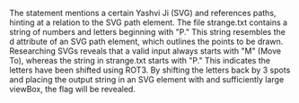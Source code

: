 The statement mentions a certain Yashvi Ji (SVG) and references paths, hinting at a relation to the SVG path element. The file strange.txt contains a string of numbers and letters beginning with "P." This string resembles the d attribute of an SVG path element, which outlines the points to be drawn. Researching SVGs reveals that a valid input always starts with "M" (Move To), whereas the string in strange.txt starts with "P." This indicates the letters have been shifted using ROT3. By shifting the letters back by 3 spots and placing the output string in an SVG element with and sufficiently large viewBox, the flag will be revealed.
